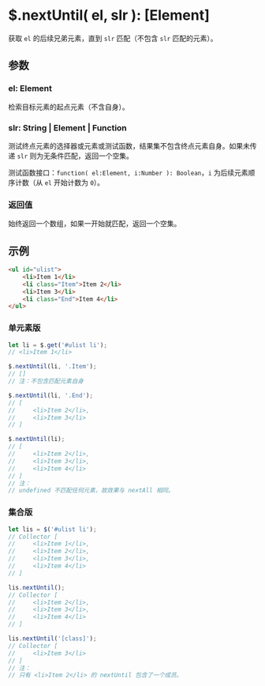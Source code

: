 # $.nextUntil( el, slr ): [Element]

获取 `el` 的后续兄弟元素，直到 `slr` 匹配（不包含 `slr` 匹配的元素）。


## 参数

### el: Element

检索目标元素的起点元素（不含自身）。


### slr: String | Element | Function

测试终点元素的选择器或元素或测试函数，结果集不包含终点元素自身。如果未传递 `slr` 则为无条件匹配，返回一个空集。

测试函数接口：`function( el:Element, i:Number ): Boolean`，`i` 为后续元素顺序计数（从 `el` 开始计数为 `0`）。


### 返回值

始终返回一个数组，如果一开始就匹配，返回一个空集。


## 示例

```html
<ul id="ulist">
    <li>Item 1</li>
    <li class="Item">Item 2</li>
    <li>Item 3</li>
    <li class="End">Item 4</li>
</ul>
```


### 单元素版

```js
let li = $.get('#ulist li');
// <li>Item 1</li>

$.nextUntil(li, '.Item');
// []
// 注：不包含匹配元素自身

$.nextUntil(li, '.End');
// [
//     <li>Item 2</li>,
//     <li>Item 3</li>
// ]

$.nextUntil(li);
// [
//     <li>Item 2</li>,
//     <li>Item 3</li>,
//     <li>Item 4</li>
// ]
// 注：
// undefined 不匹配任何元素，故效果与 nextAll 相同。
```


### 集合版

```js
let lis = $('#ulist li');
// Collector [
//     <li>Item 1</li>,
//     <li>Item 2</li>,
//     <li>Item 3</li>,
//     <li>Item 4</li>
// ]

lis.nextUntil();
// Collector [
//     <li>Item 2</li>,
//     <li>Item 3</li>,
//     <li>Item 4</li>
// ]

lis.nextUntil('[class]');
// Collector [
//     <li>Item 3</li>
// ]
// 注：
// 只有 <li>Item 2</li> 的 nextUntil 包含了一个成员。
```
